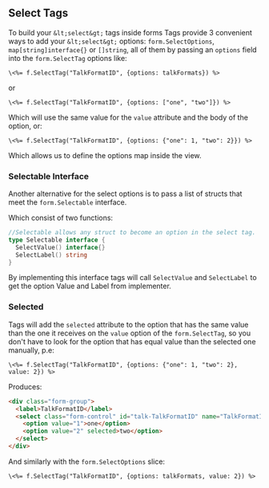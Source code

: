 ## Select Tags

To build your `&lt;select&gt;` tags inside forms Tags provide 3 convenient ways to add your `&lt;select&gt;` options: `form.SelectOptions`, `map[string]interface{}` or `[]string`, all of them by passing an `options` field into the `form.SelectTag` options like:

```erb
\<%= f.SelectTag("TalkFormatID", {options: talkFormats}) %>
```
or

```erb
\<%= f.SelectTag("TalkFormatID", {options: ["one", "two"]}) %>
```

Which will use the same value for the `value` attribute and the body of the option, or:

```erb
\<%= f.SelectTag("TalkFormatID", {options: {"one": 1, "two": 2}}) %>
```

Which allows us to define the options map inside the view.

### Selectable Interface

Another alternative for the select options is to pass a list of structs that meet the `form.Selectable` interface.

Which consist of two functions:

```go
//Selectable allows any struct to become an option in the select tag.
type Selectable interface {
  SelectValue() interface{}
  SelectLabel() string
}
```

By implementing this interface tags will call `SelectValue` and `SelectLabel` to get the option Value and Label from implementer.

### Selected

Tags will add the `selected` attribute to the option that has the same value than the one it receives on the `value` option of the `form.SelectTag`, so you don't have to look for the option that has equal value than the selected one manually, p.e:

```erb
\<%= f.SelectTag("TalkFormatID", {options: {"one": 1, "two": 2}, value: 2}) %>
```

Produces:

```html
<div class="form-group">
  <label>TalkFormatID</label>
  <select class="form-control" id="talk-TalkFormatID" name="TalkFormatID">
    <option value="1">one</option>
    <option value="2" selected>two</option>
  </select>
</div>
```

And similarly with the `form.SelectOptions` slice:

```erb
\<%= f.SelectTag("TalkFormatID", {options: talkFormats, value: 2}) %>
```
